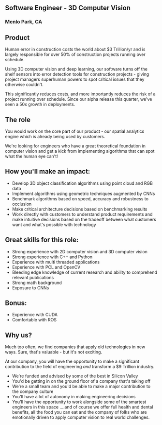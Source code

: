 ## Software Engineer - 3D Computer Vision
### Menlo Park, CA

## Product
Human error in construction costs the world about $3 Trillion/yr and is largely responsible for over 50% of construction projects running over schedule.

Using 3D computer vision and deep learning, our software turns off the shelf sensors into error detection tools for construction projects - giving project managers superhuman powers to spot critical issues that they otherwise couldn't.

This significantly reduces costs, and more importantly reduces the risk of a project running over schedule. Since our alpha release this quarter, we've seen a 50x growth in deployments.

## The role
You would work on the core part of our product - our spatial analytics engine which is already being used by customers.

We're looking for engineers who have a great theoretical foundation in computer vision and get a kick from implementing algorithms that can spot what the human eye can't!

## How you'll make an impact:
+ Develop 3D object classification algorithms using point cloud and RGB data
+ Implement algorithms using geometric techniques augmented by CNNs
+ Benchmark algorithms based on speed, accuracy and robustness to occlusion
+ Make critical architecture decisions based on benchmarking results
+ Work directly with customers to understand product requirements and make intuitive decisions based on the tradeoff between what customers want and what's possible with technology

## Great skills for this role:
+ Strong experience with 2D computer vision and 3D computer vision
+ Strong experience with C++ and Python
+ Experience with multi threaded applications
+ Experience with PCL and OpenCV
+ Bleeding edge knowledge of current research and ability to comprehend relevant publications
+ Strong math background
+ Exposure to CNNs

## Bonus:
+ Experience with CUDA
+ Comfortable with ROS

## Why us?
Much too often, we find companies that apply old technologies in new ways. Sure, that's valuable - but it's not exciting.

At our company, you will have the opportunity to make a significant contribution to the field of engineering *and* transform a $9 Trillion industry.

+ We're funded and advised by some of the best in Silicon Valley
+ You'd be getting in on the ground floor of a company that's taking off
+ We're a small team and you'd be able to make a major contribution to the company culture
+ You'll have a lot of autonomy in making engineering decisions
+ You'll have the opportunity to work alongside some of the smartest engineers in this space
....and of course we offer full health and dental benefits, all the food you can eat and the company of folks who are emotionally driven to apply computer vision to real world challenges.
